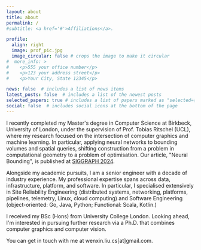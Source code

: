 ```yaml
---
layout: about
title: about
permalink: /
#subtitle: <a href='#'>Affiliations</a>.

profile:
  align: right
  image: prof_pic.jpg
  image_circular: false # crops the image to make it circular
#  more_info: >
#    <p>555 your office number</p>
#    <p>123 your address street</p>
#    <p>Your City, State 12345</p>

news: false  # includes a list of news items
latest_posts: false  # includes a list of the newest posts
selected_papers: true # includes a list of papers marked as "selected={true}"
social: false  # includes social icons at the bottom of the page
---
```


I recently completed my Master's degree in Computer Science at Birkbeck, University of London, under the supervision of Prof. Tobias Ritschel (UCL), where my research focused on the intersection of computer graphics and machine learning. In particular, applying neural networks to bounding volumes and spatial queries, shifting construction from a problem in computational geometry to a problem of optimisation. Our article, "Neural Bounding", is published at [SIGGRAPH 2024](https://s2024.siggraph.org/).

Alongside my academic pursuits, I am a senior engineer with a decade of industry experience. My professional expertise spans across data, infrastructure, platform, and software. In particular, I specialised extensively in Site Reliability Engineering (distributed systems, networking, platforms, pipelines, telemetry, Linux, cloud computing) and Software Engineering (object-oriented: Go, Java, Python; Functional: Scala, Kotlin.)

I received my BSc (Hons) from University College London. Looking ahead, I'm interested in pursuing further research via a Ph.D. that combines computer graphics and computer vision.

You can get in touch with me at wenxin.liu.cs[at]gmail.com.

<BR>

[//]: # (Write your biography here. Tell the world about yourself. Link to your favorite [subreddit]&#40;http://reddit.com&#41;. You can put a picture in, too. The code is already in, just name your picture `prof_pic.jpg` and put it in the `img/` folder.)

[//]: # ()
[//]: # (Put your address / P.O. box / other info right below your picture. You can also disable any of these elements by editing `profile` property of the YAML header of your `_pages/about.md`. Edit `_bibliography/papers.bib` and Jekyll will render your [publications page]&#40;/al-folio/publications/&#41; automatically.)

[//]: # ()
[//]: # (Link to your social media connections, too. This theme is set up to use [Font Awesome icons]&#40;http://fortawesome.github.io/Font-Awesome/&#41; and [Academicons]&#40;https://jpswalsh.github.io/academicons/&#41;, like the ones below. Add your Facebook, Twitter, LinkedIn, Google Scholar, or just disable all of them.)
